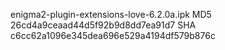 enigma2-plugin-extensions-love-6.2.0a.ipk
MD5 26cd4a9ceaad44d5f92b9d8dd7ea91d7
SHA c6cc62a1096e345dea696e529a4194df579b876c

